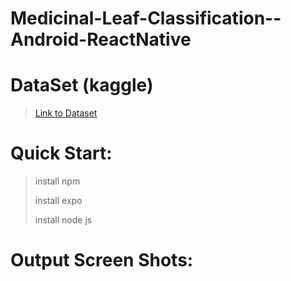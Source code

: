 # Medicinal-Leaf-Classification--Android-ReactNative

# DataSet (kaggle)
>
>[Link to Dataset]([https://gaganpreetkaurkalsi.netlify.app/](https://www.kaggle.com/datasets/aryashah2k/indian-medicinal-leaves-dataset))



# Quick Start:
> install npm
> 
> install expo
> 
> install node js

# Output Screen Shots:


